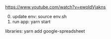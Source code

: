 https://www.youtube.com/watch?v=ewoIdVjakns

0) update env: source env.sh
1) run app: yarn start

libraries:
yarn add google-spreadsheet

